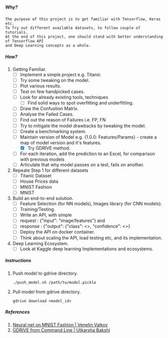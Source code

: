 ##### Why?
    The purpose of this project is to get familiar with Tensorflow, Keras etc.
    To Try out different available datasets, to follow couple of tutorials.
    At the end of this project, one should stand with better understanding of Tensorflow API
    and Deep Learning concepts as a whole.

##### How?
1.  Getting Familiar.
    - [ ] Implement a simple project e.g. Titanic
    - [ ] Try some tweaking on the model.
    - [ ] Plot various results.
    - [ ] Test on few handpicked cases.
    - [ ] Look for already existing tools, techniques
      - [ ] Find solid ways to spot overfitting and underfitting.
    - [ ] Draw the Confustion Matrix.
    - [ ] Analyse the Failed Cases.
    - [ ] Find out the reason of Failures i.e. FP, FN
    - [ ] Try to mitigate the model drawbacks by tweaking the model.
    - [ ] Create a benchmarking system.
    - [ ] Maintain version of Model e.g. {1.0.0: Features/Params} - create a map of model version and it's features.
      - [X] Try GDRIVE method.
    - [ ] For each iteration, add the prediction to an Excel, for comparison with previous models
    - [ ] Articulate that why model passes on a test, fails on another.
2. Repeate Step 1 for different datasets
    - [ ] Titanic Dataset
    - [ ] House Prices data
    - [ ] MNIST Fashion
    - [ ] MNIST
3. Build an end-to-end solution.
    - [ ] Feature Selection (for NN models), Images library (for CNN models).
    - [ ] Training/Testing.
    - [ ] Write an API, with simple 
    - [ ] request : {"input": "image/features"} and 
    - [ ] response : {"output": {"class": <>, "confidence": <>}
    - [ ] Deploy the API on docker container.
    - [ ] Think about scaling the API, load testing etc, and its implementation.
4. Deep Learning Ecosystem.
   - [ ] Look at Kaggle deep learning Implementations and ecosystems.

##### Instructions
1. Push model to gdrive directory.
    ```console
    ./push_model.sh /path/to/model.pickle
    ```
2. Pull model from gdrive directory.
   ```
   gdrive download <model_id>
   ```

##### References
1. [Neural net on MNIST Fashion | Venelin Valkov](https://towardsdatascience.com/building-your-first-neural-network-in-tensorflow-2-tensorflow-for-hackers-part-i-e1e2f1dfe7a0)
2. [GDRIVE from Command Line | Utkarsha Bakshi](https://medium.com/geekculture/how-to-upload-file-to-google-drive-from-linux-command-line-69668fbe4937)
   